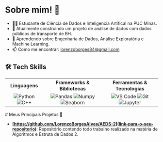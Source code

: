 # Sobre mim! 👋

- 👨‍💻 Estudante de Ciência de Dados e Inteligencia Artifical na PUC Minas.
- 🔭 Atualmente construindo um projeto de análise de dados com dados públicos de transporte de BH.
- 🌱 Aprendendo sobre Engenharia de Dados, Análise Exploratória e Machine Learning.
- 📫 Como me encontrar: [lorenzoborges84@gmail.com](mailto:seu-email@gmail.com)
## 🛠️ Tech Skills

<table>
  <tr>
    <td align="center"><strong>Linguagens</strong></td>
    <td align="center"><strong>Frameworks & Bibliotecas</strong></td>
    <td align="center"><strong>Ferramentas & Tecnologias</strong></td>
  </tr>
  <tr>
    <td align="center">
      <img src="https://img.shields.io/badge/Python-3776AB?style=for-the-badge&logo=python&logoColor=white" alt="Python" />
      <img src="https://img.shields.io/badge/C%2B%2B-00599C?style=for-the-badge&logo=c%2B%2B&logoColor=white" alt="C++" />
    </td>
    <td align="center">
      <img src="https://img.shields.io/badge/Pandas-150458?style=for-the-badge&logo=pandas&logoColor=white" alt="Pandas" />
      <img src="https://img.shields.io/badge/Numpy-013243?style=for-the-badge&logo=numpy&logoColor=white" alt="Numpy" />
      <img src="https://img.shields.io/badge/Seaborn-3670A0?style=for-the-badge&logo=seaborn&logoColor=white" alt="Seaborn" />
    </td>
    <td align="center">
      <img src="https://img.shields.io/badge/Visual_Studio_Code-007ACC?style=for-the-badge&logo=visual-studio-code&logoColor=white" alt="VS Code" />
      <img src="https://img.shields.io/badge/Git-F05032?style=for-the-badge&logo=git&logoColor=white" alt="Git" />
      <img src="https://img.shields.io/badge/Jupyter-F37626?style=for-the-badge&logo=Jupyter&logoColor=white" alt="Jupyter" />
    </td>
  </tr>
</table>
# Meus Principais Projetos 🚀

- **[https://github.com/LorenzoBorgesAlves/AEDS-2](link-para-o-seu-repositorio)**: Repositório contendo todo trabalho realizado na matéria de Algoritmos e Estruta de Dados 2.

